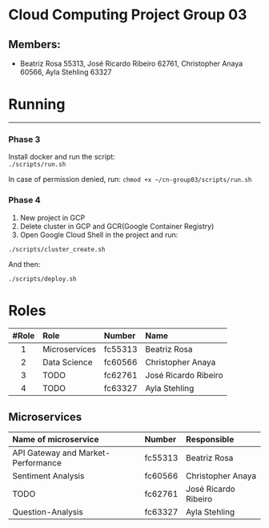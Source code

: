 # Cloud Computing Project Group 03
## Members: 
- Beatriz Rosa 55313, José Ricardo Ribeiro 62761, Christopher Anaya 60566, Ayla Stehling 63327


# Running 
-----------------------------------------------------
### Phase 3
Install docker and run the script: \
`./scripts/run.sh` 

In case of permission denied, run:
`chmod +x ~/cn-group03/scripts/run.sh`

### Phase 4
1. New project in GCP
2. Delete cluster in GCP and GCR(Google Container Registry)
3. Open Google Cloud Shell in the project and run:

`./scripts/cluster_create.sh`

And then:

`./scripts/deploy.sh`






# Roles
#Role | Role                                                  | Number  | Name            
 :--: |:----------------------------------------------------- | :------ |:---------------
1     | Microservices                                         | fc55313 | Beatriz Rosa     
2     | Data Science                                          | fc60566 | Christopher Anaya   
3     | TODO                                                  | fc62761 | José Ricardo Ribeiro 
4     | TODO                                                  | fc63327 | Ayla Stehling

## Microservices
 | Name of microservice                                  | Number  | Responsible            
 |:----------------------------------------------------- | :------ |:---------------
 | API Gateway and Market-Performance                    | fc55313 | Beatriz Rosa     
 | Sentiment Analysis                                    | fc60566 | Christopher Anaya   
 | TODO                                                  | fc62761 | José Ricardo Ribeiro 
 | Question-Analysis                                     | fc63327 | Ayla Stehling

<!-- 
# Running (internal communication)
## Market Performance Service with GRPC example:
### Server:
$ pip install --upgrade pip

$ python -m venv venv

$ source venv/bin/activate

(venv) $ cd ~/cn-group03/app/microservices/market-performance


(venv) $ python -m pip install -r requirements.txt

$ python market-performance.py


### Client:
$ cd ~/cn-group03/app/microservices/market-performance

$ python

>>> import grpc

>>> from market_performance_pb2 import GetMainCategoriesRequest

>>> import market_performance_pb2_grpc

>>> channel= grpc.insecure_channel('localhost:50051')

>>> client=market_performance_pb2_grpc.MarketPerformanceServiceStub(channel)

>>> request= GetMainCategoriesRequest()

>>> client.GetMainCategories(request) -->
